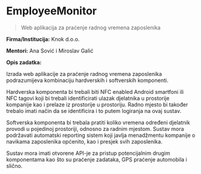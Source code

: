 EmployeeMonitor
===============

>Web aplikacija za praćenje radnog vremena zaposlenika

__Firma/Institucija:__ Knok d.o.o.

__Mentori:__ Ana Sović i Miroslav Galić

__Opis zadatka:__

Izrada web aplikacije za praćenje radnog vremena zaposlenika podrazumijeva kombinaciju hardverskih i softverskih
komponenti.

Hardverska komponenta bi trebali biti NFC enabled Android smartfoni ili NFC tagovi koji bi trebali identificirati ulazak
djelatnika u prostorije kompanije kao i prelaze iz prostorije u prostoriju.
Radno mjesto bi također trebalo imati način da se identificira i to putem logiranja na ovaj sustav.

Softverska komponenta bi trebala pratiti koliko vremena određeni djelatnik provodi u pojedinoj prostoriji, odnosno
za radnim mjestom.
Sustav mora podržavati automatski reporting sistem koji javlja menadžmentu kompanije o navikama zaposlenika općenito,
kao i presjek svih zaposlenika.

Sustav mora imati otvorene API-je za pristup potencijalnim drugim komponentama kao što su praćenje zadataka,
GPS praćenje automobila i slično.